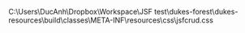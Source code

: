 C:\Users\DucAnh\Dropbox\Workspace\JSF test\dukes-forest\dukes-resources\build\classes\META-INF\resources\css\jsfcrud.css

